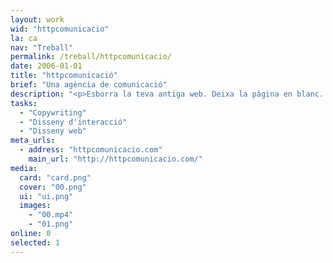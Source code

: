 ```yaml
---
layout: work
wid: "httpcomunicacio"
la: ca
nav: "Treball"
permalink: /treball/httpcomunicacio/
date: 2006-01-01
title: "httpcomunicació"
brief: "Una agència de comunicació"
description: "<p>Esborra la teva antiga web. Deixa la pàgina en blanc. Demostra que ets una agència de comunicació.</p><p>Aquesta petita peça va ser premiada amb un Sol de Plata, un Laus i un ADCE Gold entre 2006 i 2007.</p>"
tasks:
  - "Copywriting"
  - "Disseny d'interacció"
  - "Disseny web"
meta_urls:
  - address: "httpcomunicacio.com"
    main_url: "http://httpcomunicacio.com/"
media:
  card: "card.png"
  cover: "00.png"
  ui: "ui.png"
  images:
    - "00.mp4"
    - "01.png"
online: 0
selected: 1
---
```

